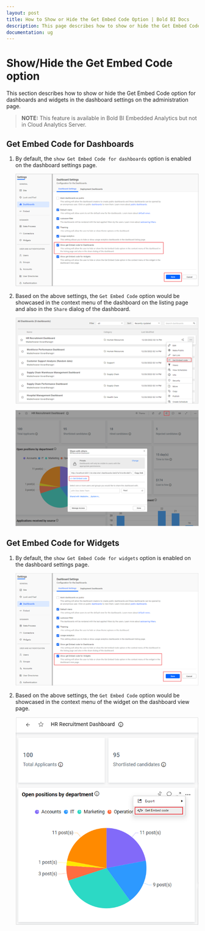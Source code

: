 ```yaml
---
layout: post
title: How to Show or Hide the Get Embed Code Option | Bold BI Docs
description: This page describes how to show or hide the Get Embed Code option across your dashboard listing page and dashboard view page in the Bold BI site.
documentation: ug
---
```


# Show/Hide the Get Embed Code option

This section describes how to show or hide the Get Embed Code option for dashboards and widgets in the dashboard settings on the administration page.

> **NOTE:** This feature is available in Bold BI Embedded Analytics but not in Cloud Analytics Server.

## Get Embed Code for Dashboards

1. By default, the `show Get Embed Code for dashboards` option is enabled on the dashboard settings page.

    ![Embed code option for dashboard](/static/assets/site-administration/images/enable-embed-option-dashboard.png#width=60%)

2. Based on the above settings, the `Get Embed Code` option would be showcased in the context menu of the dashboard on the listing page and also in the `Share` dialog of the dashboard.

    ![Embed code option for dashboard](/static/assets/site-administration/images/embed-option-dashboard-listing-page.png#width=60%)

    ![Embed code option for dashboard](/static/assets/site-administration/images/embed-option-dashboard-view-page.png#width=60%)

## Get Embed Code for Widgets

1. By default, the `show Get Embed Code for widgets` option is enabled on the dashboard settings page.

    ![Embed code option for Widget](/static/assets/site-administration/images/enable-embed-option-widget.png#width=60%)

2. Based on the above settings, the `Get Embed Code` option would be showcased in the context menu of the widget on the dashboard view page.

    ![Embed code option for Widget](/static/assets/site-administration/images/embed-option-widget.png#width=60%)